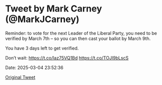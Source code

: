 # Tweet by Mark Carney (@MarkJCarney)

Reminder: to vote for the next Leader of the Liberal Party, you need to be verified by March 7th – so you can then cast your ballot by March 9th.

You have 3 days left to get verified.

Don’t wait: https://t.co/laz75VQ1Bd https://t.co/TOJl9bLscS

Date: 2025-03-04 23:52:36

[Original Tweet](https://x.com/MarkJCarney/status/1897072719210144191)
